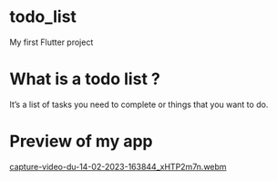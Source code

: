 # todo_list
My first Flutter project

# What is a todo list ?

It’s a list of tasks you need to complete or things that you want to do. 

# Preview of my app 

[capture-video-du-14-02-2023-163844_xHTP2m7n.webm](https://user-images.githubusercontent.com/85163028/219853123-057ef9ec-8c31-411b-9a80-7aa89ab85e69.webm)
